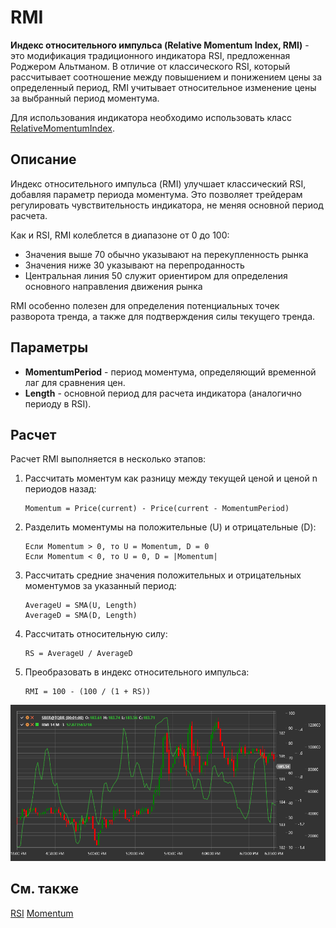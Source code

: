 # RMI

**Индекс относительного импульса (Relative Momentum Index, RMI)** - это модификация традиционного индикатора RSI, предложенная Роджером Альтманом. В отличие от классического RSI, который рассчитывает соотношение между повышением и понижением цены за определенный период, RMI учитывает относительное изменение цены за выбранный период моментума.

Для использования индикатора необходимо использовать класс [RelativeMomentumIndex](xref:StockSharp.Algo.Indicators.RelativeMomentumIndex).

## Описание

Индекс относительного импульса (RMI) улучшает классический RSI, добавляя параметр периода моментума. Это позволяет трейдерам регулировать чувствительность индикатора, не меняя основной период расчета.

Как и RSI, RMI колеблется в диапазоне от 0 до 100:
- Значения выше 70 обычно указывают на перекупленность рынка
- Значения ниже 30 указывают на перепроданность
- Центральная линия 50 служит ориентиром для определения основного направления движения рынка

RMI особенно полезен для определения потенциальных точек разворота тренда, а также для подтверждения силы текущего тренда.

## Параметры

- **MomentumPeriod** - период моментума, определяющий временной лаг для сравнения цен.
- **Length** - основной период для расчета индикатора (аналогично периоду в RSI).

## Расчет

Расчет RMI выполняется в несколько этапов:

1. Рассчитать моментум как разницу между текущей ценой и ценой n периодов назад:
   ```
   Momentum = Price(current) - Price(current - MomentumPeriod)
   ```

2. Разделить моментумы на положительные (U) и отрицательные (D):
   ```
   Если Momentum > 0, то U = Momentum, D = 0
   Если Momentum < 0, то U = 0, D = |Momentum|
   ```

3. Рассчитать средние значения положительных и отрицательных моментумов за указанный период:
   ```
   AverageU = SMA(U, Length)
   AverageD = SMA(D, Length)
   ```

4. Рассчитать относительную силу:
   ```
   RS = AverageU / AverageD
   ```

5. Преобразовать в индекс относительного импульса:
   ```
   RMI = 100 - (100 / (1 + RS))
   ```

![IndicatorRelativeMomentumIndex](../../../../images/indicator_relative_momentum_index.png)

## См. также

[RSI](rsi.md)
[Momentum](momentum.md)